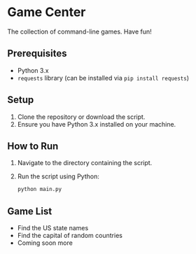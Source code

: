 # Game Center

The collection of command-line games. Have fun!

## Prerequisites

-   Python 3.x
-   `requests` library (can be installed via `pip install requests`)

## Setup

1. Clone the repository or download the script.
2. Ensure you have Python 3.x installed on your machine.

## How to Run

1. Navigate to the directory containing the script.
2. Run the script using Python:

    ```sh
    python main.py
    ```

## Game List

-   Find the US state names
-   Find the capital of random countries
-   Coming soon more
